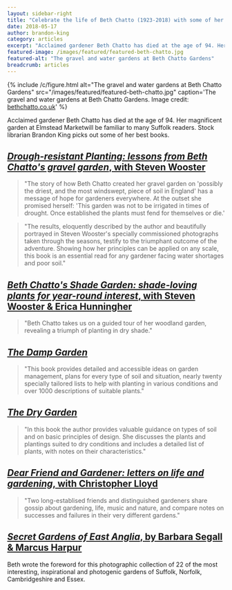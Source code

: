 ```yaml
---
layout: sidebar-right
title: "Celebrate the life of Beth Chatto (1923-2018) with some of her best books"
date: 2018-05-17
author: brandon-king
category: articles
excerpt: "Acclaimed gardener Beth Chatto has died at the age of 94. Her magnificent garden at Elmstead Market will be familiar to many Suffolk readers. Stock librarian Brandon King picks out some of her best books."
featured-image: /images/featured/featured-beth-chatto.jpg
featured-alt: "The gravel and water gardens at Beth Chatto Gardens"
breadcrumb: articles
---
```


{% include /c/figure.html alt="The gravel and water gardens at Beth Chatto Gardens" src="/images/featured/featured-beth-chatto.jpg" caption='The gravel and water gardens at Beth Chatto Gardens. Image credit: <a href="http://www.bethchatto.co.uk/">bethchatto.co.uk</a>' %}

Acclaimed gardener Beth Chatto has died at the age of 94. Her magnificent garden at Elmstead Marketwill be familiar to many Suffolk readers. Stock librarian Brandon King picks out some of her best books.

## [<cite>Drough-resistant Planting: lessons from Beth Chatto's gravel garden</cite>, with Steven Wooster](https://suffolk.spydus.co.uk/cgi-bin/spydus.exe/ENQ/OPAC/BIBENQ?BRN=1977054)

> "The story of how Beth Chatto created her gravel garden on 'possibly the driest, and the most windswept, piece of soil in England' has a message of hope for gardeners everywhere. At the outset she promised herself: 'This garden was not to be irrigated in times of drought. Once established the plants must fend for themselves or die.'

> "The results, eloquently described by the author and beautifully portrayed in Steven Wooster's specially commissioned photographs taken through the seasons, testify to the triumphant outcome of the adventure. Showing how her principles can be applied on any scale, this book is an essential read for any gardener facing water shortages and poor soil."

## [<cite>Beth Chatto's Shade Garden: shade-loving plants for year-round interest</cite>, with Steven Wooster & Erica Hunningher](https://suffolk.spydus.co.uk/cgi-bin/spydus.exe/ENQ/OPAC/BIBENQ?BRN=1962317)

> "Beth Chatto takes us on a guided tour of her woodland garden, revealing a triumph of planting in dry shade."

## [<cite>The Damp Garden</cite>](https://suffolk.spydus.co.uk/cgi-bin/spydus.exe/ENQ/OPAC/BIBENQ?BRN=253468)

> "This book provides detailed and accessible ideas on garden management, plans for every type of soil and situation, nearly twenty specially tailored lists to help with planting in various conditions and over 1000 descriptions of suitable plants."

## [<cite>The Dry Garden</cite>](https://suffolk.spydus.co.uk/cgi-bin/spydus.exe/ENQ/OPAC/BIBENQ?BRN=253463)

> "In this book the author provides valuable guidance on types of soil and on basic principles of design. She discusses the plants and plantings suited to dry conditions and includes a detailed list of plants, with notes on their characteristics."

## [<cite>Dear Friend and Gardener: letters on life and gardening</cite>, with Christopher Lloyd](https://suffolk.spydus.co.uk/cgi-bin/spydus.exe/ENQ/OPAC/BIBENQ?BRN=1457898)

> "Two long-establised friends and distinguished gardeners share gossip about gardening, life, music and nature, and compare notes on successes and failures in their very different gardens."

## [<cite>Secret Gardens of East Anglia</cite>, by Barbara Segall & Marcus Harpur](https://suffolk.spydus.co.uk/cgi-bin/spydus.exe/ENQ/OPAC/BIBENQ?BRN=2187489)

Beth wrote the foreword for this photographic collection of 22 of the most interesting, inspirational and photogenic gardens of Suffolk, Norfolk, Cambridgeshire and Essex.
